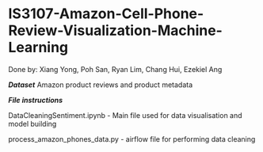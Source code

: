 # IS3107-Amazon-Cell-Phone-Review-Visualization-Machine-Learning

Done by: Xiang Yong, Poh San, Ryan Lim, Chang Hui, Ezekiel Ang

***Dataset*** 
Amazon product reviews and product metadata

***File instructions***

DataCleaningSentiment.ipynb - Main file used for data visualisation and model building

process_amazon_phones_data.py - airflow file for performing data cleaning
